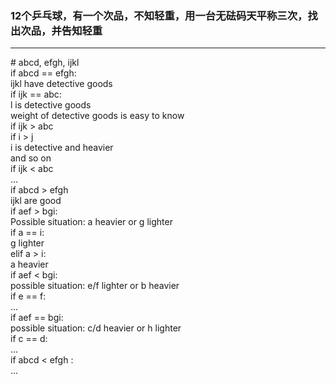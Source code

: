 ### 12个乒乓球，有一个次品，不知轻重，用一台无砝码天平称三次，找出次品，并告知轻重

<!-- \# abcde, fghij, kl  
if abcde == fghij:  
    if a == k:  
        l is the defective goods  
    else:  
        k is the defective goods  
elif: abcde != fghij  
    # k,l are good   
    if abfg == cdhi:  
        the same  
    elif abfg != cdhi:  
    # e,j are good  
        if bool(abcd > fghi) == bool(abfg > cdhi)  
            a/b or h/i is defective  
        elif bool(abcd > fghi) != bool(abfg > cdhi)  
            c/d or f/g is defective   -->
  
------------------------------  
\# abcd, efgh, ijkl  
if abcd == efgh:  
    ijkl have detective goods  
    if ijk == abc:  
        l is detective goods  
        weight of detective goods is easy to know  
    if ijk > abc  
        if i > j  
            i is detective and heavier  
        and so on  
    if ijk < abc  
        ...  
if abcd > efgh  
    ijkl are good  
    if aef > bgi:  
        Possible situation: a heavier or g lighter  
        if a == i:  
            g lighter  
        elif a > i:  
            a heavier  
    if aef < bgi:  
        possible situation: e/f lighter or b heavier  
        if e == f:  
        ...  
    if aef == bgi:  
        possible situation: c/d heavier or h lighter  
        if c == d:  
        ...  
if abcd < efgh :  
    ...  